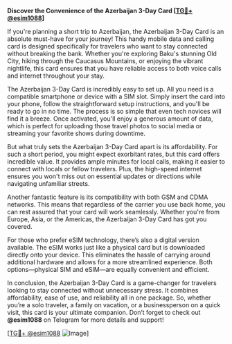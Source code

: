 **Discover the Convenience of the Azerbaijan 3-Day Card [[TG💪+ @esim1088](https://t.me/s/esim1088)]**

If you're planning a short trip to Azerbaijan, the Azerbaijan 3-Day Card is an absolute must-have for your journey! This handy mobile data and calling card is designed specifically for travelers who want to stay connected without breaking the bank. Whether you're exploring Baku's stunning Old City, hiking through the Caucasus Mountains, or enjoying the vibrant nightlife, this card ensures that you have reliable access to both voice calls and internet throughout your stay.

The Azerbaijan 3-Day Card is incredibly easy to set up. All you need is a compatible smartphone or device with a SIM slot. Simply insert the card into your phone, follow the straightforward setup instructions, and you'll be ready to go in no time. The process is so simple that even tech novices will find it a breeze. Once activated, you'll enjoy a generous amount of data, which is perfect for uploading those travel photos to social media or streaming your favorite shows during downtime.

But what truly sets the Azerbaijan 3-Day Card apart is its affordability. For such a short period, you might expect exorbitant rates, but this card offers incredible value. It provides ample minutes for local calls, making it easier to connect with locals or fellow travelers. Plus, the high-speed internet ensures you won't miss out on essential updates or directions while navigating unfamiliar streets.

Another fantastic feature is its compatibility with both GSM and CDMA networks. This means that regardless of the carrier you use back home, you can rest assured that your card will work seamlessly. Whether you're from Europe, Asia, or the Americas, the Azerbaijan 3-Day Card has got you covered.

For those who prefer eSIM technology, there’s also a digital version available. The eSIM works just like a physical card but is downloaded directly onto your device. This eliminates the hassle of carrying around additional hardware and allows for a more streamlined experience. Both options—physical SIM and eSIM—are equally convenient and efficient.

In conclusion, the Azerbaijan 3-Day Card is a game-changer for travelers looking to stay connected without unnecessary stress. It combines affordability, ease of use, and reliability all in one package. So, whether you’re a solo traveler, a family on vacation, or a businessperson on a quick visit, this card is your ultimate companion. Don’t forget to check out **@esim1088** on Telegram for more details and support!

[[TG💪+ @esim1088](https://t.me/s/esim1088) ![Image](https://i.postimg.cc/Y0z9fWf4/image.png)]